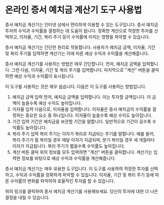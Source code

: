 온라인 증서 예치금 계산기 도구 사용법
=====================

증서 예치금 계산기는 인터넷 상에서 편리하게 이용할 수 있는 도구입니다. 증서 예치금 투자의 수익과 수익률을 결정하는 데 도움이 됩니다. 정확한 계산으로 적정한 투자를 선택하고, 이자율, 기간, 복리 주기 등이 수익률에 미치는 영향을 파악할 수 있습니다.

증서 예치금 계산기는 간단한 원리로 작동합니다. 사용자가 예치금 금액, 이자율, 기간 및 복리 주기를 입력하면 계산기는 이에 따른 예상 수익과 수익률을 계산해줍니다.

증서 예치금 계산기를 사용하는 방법은 매우 간단합니다. 먼저, 예치금 금액을 입력합니다. 그런 다음, 이자율, 기간 및 복리 주기를 입력합니다. 마지막으로 "계산" 버튼을 클릭하면 예상 수익과 수익률이 표시됩니다.

이 도구를 사용하는 것은 매우 쉽습니다. 다음은 이 도구를 사용하는 방법입니다.

1. 예치금 금액 입력 먼저, 예치금 금액을 입력합니다. 이는 투자할 금액입니다. 이 금액이 높을수록 예상 수익도 높아집니다.
2. 이자율 입력 다음으로, 이자율을 입력합니다. 이자율은 증서 예치금의 수익률을 결정하는 중요한 요소 중 하나입니다. 이자율이 높을수록 예상 수익도 높아집니다.
3. 기간 입력 기간은 예치금을 보관할 기간을 말합니다. 일반적으로 기간이 길수록 수익률도 높아집니다.
4. 복리 주기 입력 복리 주기는 이자가 복리로 지급되는 주기를 말합니다. 예를 들어, 복리 주기가 월 복리일 경우 매달 이자가 지급되며, 분기 복리일 경우 세 개월마다 이자가 지급됩니다. 복리 주기가 짧을수록 수익률도 높아집니다.
5. 계산 버튼 클릭 위의 정보를 모두 입력하면 "계산" 버튼을 클릭합니다. 계산기는 입력한 정보를 바탕으로 예상 수익과 수익률을 계산해줍니다.

증서 예치금 계산기는 매우 유용한 도구입니다. 이 도구를 사용하여 적정한 투자를 선택하고, 수익과 수익률을 정확하게 파악할 수 있습니다. 이자율, 기간 및 복리 주기 등에 따른 수익률의 변화를 파악하여 효율적인 투자를 할 수 있습니다.

위의 링크를 클릭하여 증서 예치금 계산기를 사용해보세요. 당신의 투자에 대한 더 나은 결정을 내릴 수 있습니다.